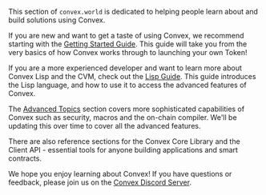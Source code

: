 This section of `convex.world` is dedicated to helping people learn about and build solutions using Convex.

If you are new and want to get a taste of using Convex, we recommend starting with the [Getting Started Guide](https://convex.world/#/documentation/getting-started). This guide will take you from the very basics of how Convex works through to launching your own Token!

If you are a more experienced developer and want to learn more about Convex Lisp and the CVM, check out the [Lisp Guide](https://convex.world/#/documentation/tutorial). This guide introduces the Lisp language, and how to use it to access the advanced features of Convex.

The [Advanced Topics](https://convex.world/#/documentation/advanced-topics) section covers more sophisticated capabilities of Convex such as security, macros and the on-chain compiler. We'll be updating this over time to cover all the advanced features.

There are also reference sections for the Convex Core Library and the Client API - essential tools for anyone building applications and smart contracts.

We hope you enjoy learning about Convex! If you have questions or feedback, please join us on the [Convex Discord Server](https://discord.gg/fsnCxEM).